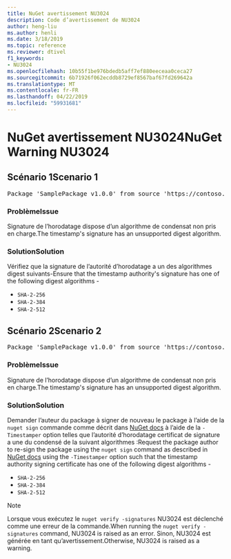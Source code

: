 ```yaml
---
title: NuGet avertissement NU3024
description: Code d’avertissement de NU3024
author: heng-liu
ms.author: henli
ms.date: 3/18/2019
ms.topic: reference
ms.reviewer: dtivel
f1_keywords:
- NU3024
ms.openlocfilehash: 10b55f1be976bdedb5aff7ef880eeceaa0ceca27
ms.sourcegitcommit: 6b71926f062ecddb8729ef8567baf67fd269642a
ms.translationtype: MT
ms.contentlocale: fr-FR
ms.lasthandoff: 04/22/2019
ms.locfileid: "59931681"
---
```

# <a name="nuget-warning-nu3024"></a><span data-ttu-id="1b1fc-103">NuGet avertissement NU3024</span><span class="sxs-lookup"><span data-stu-id="1b1fc-103">NuGet Warning NU3024</span></span>

## <a name="scenario-1"></a><span data-ttu-id="1b1fc-104">Scénario 1</span><span class="sxs-lookup"><span data-stu-id="1b1fc-104">Scenario 1</span></span>

<pre>Package 'SamplePackage v1.0.0' from source 'https://contoso.com/index.json': The timestamp signature has an unsupported digest algorithm. The following algorithms are supported: : SHA-2-256, SHA-2-384, SHA-2-512.</pre>

### <a name="issue"></a><span data-ttu-id="1b1fc-105">Problème</span><span class="sxs-lookup"><span data-stu-id="1b1fc-105">Issue</span></span>

<span data-ttu-id="1b1fc-106">Signature de l’horodatage dispose d’un algorithme de condensat non pris en charge.</span><span class="sxs-lookup"><span data-stu-id="1b1fc-106">The timestamp's signature has an unsupported digest algorithm.</span></span>


### <a name="solution"></a><span data-ttu-id="1b1fc-107">Solution</span><span class="sxs-lookup"><span data-stu-id="1b1fc-107">Solution</span></span>

<span data-ttu-id="1b1fc-108">Vérifiez que la signature de l’autorité d’horodatage a un des algorithmes digest suivants-</span><span class="sxs-lookup"><span data-stu-id="1b1fc-108">Ensure that the timestamp authority's signature has one of the following digest algorithms -</span></span> 
* `SHA-2-256`
* `SHA-2-384`
* `SHA-2-512`



## <a name="scenario-2"></a><span data-ttu-id="1b1fc-109">Scénario 2</span><span class="sxs-lookup"><span data-stu-id="1b1fc-109">Scenario 2</span></span>

<pre>Package 'SamplePackage v1.0.0' from source 'https://contoso.com/index.json': The primary signature's timestamp signature has an unsupported digest algorithm.</pre>

### <a name="issue"></a><span data-ttu-id="1b1fc-110">Problème</span><span class="sxs-lookup"><span data-stu-id="1b1fc-110">Issue</span></span>

<span data-ttu-id="1b1fc-111">Signature de l’horodatage dispose d’un algorithme de condensat non pris en charge.</span><span class="sxs-lookup"><span data-stu-id="1b1fc-111">The timestamp's signature has an unsupported digest algorithm.</span></span>


### <a name="solution"></a><span data-ttu-id="1b1fc-112">Solution</span><span class="sxs-lookup"><span data-stu-id="1b1fc-112">Solution</span></span>

<span data-ttu-id="1b1fc-113">Demander l’auteur du package à signer de nouveau le package à l’aide de la `nuget sign` commande comme décrit dans [NuGet docs](https://docs.microsoft.com/en-us/nuget/create-packages/sign-a-package) à l’aide de la `-Timestamper` option telles que l’autorité d’horodatage certificat de signature a une du condensé de la suivant algorithmes :</span><span class="sxs-lookup"><span data-stu-id="1b1fc-113">Request the package author to re-sign the package using the `nuget sign` command as described in [NuGet docs](https://docs.microsoft.com/en-us/nuget/create-packages/sign-a-package) using the `-Timestamper` option such that the timestamp authority signing certificate has one of the following digest algorithms -</span></span>
* `SHA-2-256`
* `SHA-2-384`
* `SHA-2-512`


> [!Note]
> <span data-ttu-id="1b1fc-114">Lorsque vous exécutez le `nuget verify -signatures` NU3024 est déclenché comme une erreur de la commande.</span><span class="sxs-lookup"><span data-stu-id="1b1fc-114">When running the `nuget verify -signatures` command, NU3024 is raised as an error.</span></span> <span data-ttu-id="1b1fc-115">Sinon, NU3024 est générée en tant qu’avertissement.</span><span class="sxs-lookup"><span data-stu-id="1b1fc-115">Otherwise, NU3024 is raised as a warning.</span></span>